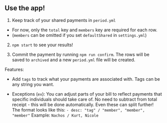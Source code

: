 ## Use the app!

1. Keep track of your shared payments in `period.yml`
  - For now, only the `total` key and `members` key are required for each row.
  - (`members` can be omitted if you set `defaultShared` in `settings.yml`)

2. `npm start` to see your results!

3. Commit the payment by running `npm run confirm`. The rows will be saved to `archived` and a new `period.yml` file will be created.

Features:

- Add `tags` to track what your payments are associated with. Tags can be any string you want.

- Exceptions (`ex`): You can adjust parts of your bill to reflect payments that specific individuals should take care of. 
No need to subtract from total receipt - this will be done automatically. Even these can split further! 
The format looks like this:
`- desc: "tag" / "member", "member", "member"`
Example: `Nachos / Kurt, Nicole`